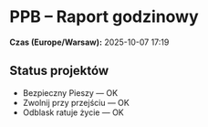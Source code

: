 # PPB – Raport godzinowy
**Czas (Europe/Warsaw):** 2025-10-07 17:19

## Status projektów
- Bezpieczny Pieszy — OK
- Zwolnij przy przejściu — OK
- Odblask ratuje życie — OK

